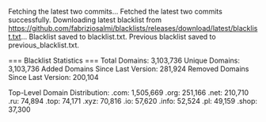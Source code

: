 Fetching the latest two commits...
Fetched the latest two commits successfully.
Downloading latest blacklist from https://github.com/fabriziosalmi/blacklists/releases/download/latest/blacklist.txt...
Blacklist saved to blacklist.txt.
Previous blacklist saved to previous_blacklist.txt.

=== Blacklist Statistics ===
Total Domains: 3,103,736
Unique Domains: 3,103,736
Added Domains Since Last Version: 281,924
Removed Domains Since Last Version: 200,104

Top-Level Domain Distribution:
  .com: 1,505,669
  .org: 251,166
  .net: 210,710
  .ru: 74,894
  .top: 74,171
  .xyz: 70,816
  .io: 57,620
  .info: 52,524
  .pl: 49,159
  .shop: 37,300
